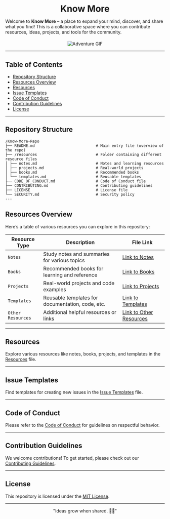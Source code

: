 <!-- Title -->
<h1 align="center" style="margin-bottom: 0;">Know More</h1>

<p style="margin-bottom: 20px;">Welcome to <b>Know More</b> – a place to expand your mind, discover, and share what you find!  
This is a collaborative space where you can contribute resources, ideas, projects, and tools for the community.</p>

<!-- Gif -->
<p align="center">
  <img src="https://media2.giphy.com/media/v1.Y2lkPTc5MGI3NjExNGl0OW5rb2N6dWt2NTMzamNuYWs4bnQ4cWxvZjgwd2J4dzd0MDd3bCZlcD12MV9pbnRlcm5hbF9naWZfYnlfaWQmY3Q9Zw/xUNd9NiP0XLxJc6u3u/giphy.gif" alt="Adventure GIF">
</p>


---

## Table of Contents

- [Repository Structure](#repository-structure)
- [Resources Overview](#resources-overview)
- [Resources](#resources)
- [Issue Templates](#issue-templates)
- [Code of Conduct](#code-of-conduct)
- [Contribution Guidelines](#contribution-guidelines)
- [License](#license)
  
---

## Repository Structure

```Here’s an overview of the project structure:
/Know-More-Repo 
├── README.md                           # Main entry file (overview of the repo) 
├── /resources                          # Folder containing different resource files 
│ ├── notes.md                          # Notes and learning resources 
│ ├── projects.md                       # Real-world projects 
│ ├── books.md                          # Recommended books 
│ └── templates.md                      # Reusable templates 
├── CODE_OF_CONDUCT.md                  # Code of Conduct file 
├── CONTRIBUTING.md                     # Contributing guidelines 
├── LICENSE                             # License file 
└── SECURITY.md                         # Security policy
---
```
  
## Resources Overview

Here’s a table of various resources you can explore in this repository:

| **Resource Type**       | **Description**                             | **File Link**                    |
|-------------------------|---------------------------------------------|-----------------------------------|
| `Notes`                 | Study notes and summaries for various topics | [Link to Notes](notes.md)         |
| `Books`                 | Recommended books for learning and reference | [Link to Books](books.md)         |
| `Projects`              | Real-world projects and code examples       | [Link to Projects](projects.md)   |
| `Templates`             | Reusable templates for documentation, code, etc. | [Link to Templates](templates.md) |
| `Other Resources`       | Additional helpful resources or links       | [Link to Other Resources](resources.md) |

---

## Resources

Explore various resources like notes, books, projects, and templates in the [Resources](https://github.com/iTusharyadav/know-more/tree/main/resources) file.

---

## Issue Templates

Find templates for creating new issues in the [Issue Templates](https://github.com/iTusharyadav/know-more/tree/main/.github/ISSUE_TEMPLATE) file.

---

## Code of Conduct

Please refer to the [Code of Conduct](https://github.com/iTusharyadav/know-more/blob/main/CODE_OF_CONDUCT.md) for guidelines on respectful behavior.

---

## Contribution Guidelines

We welcome contributions! To get started, please check out our [Contributing Guidelines](https://github.com/iTusharyadav/know-more/blob/main/CONTRIBUTING.md).

---

## License

This repository is licensed under the [MIT License](LICENSE).

---

<p align="center">
  "Ideas grow when shared. 🌱💡"
</p>
